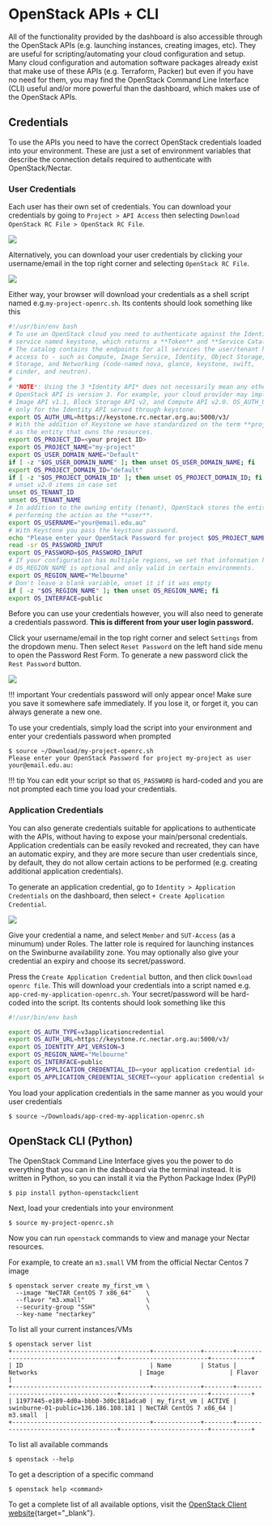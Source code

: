 # OpenStack APIs + CLI
All of the functionality provided by the dashboard is also accessible through the OpenStack APIs (e.g.  launching instances, creating images, etc). They are useful for scripting/automating your cloud configuration and setup. Many cloud configuration and automation software packages already exist that make use of these APIs (e.g. Terraform, Packer) but even if you have no need for them, you may find the OpenStack Command Line Interface (CLI) useful and/or more powerful than the dashboard, which makes use of the OpenStack APIs.

## Credentials
To use the APIs you need to have the correct OpenStack credentials loaded into your environment. These are just a set of environment variables that describe the connection details required to authenticate with OpenStack/Nectar.

### User Credentials
Each user has their own set of credentials. You can download your credentials by going to `Project > API Access` then selecting `Download OpenStack RC File > OpenStack RC File`.

![](images/credentials_1.png)

Alternatively, you can download your user credentials by clicking your username/email in the top right corner and selecting `OpenStack RC File`.

![](images/credentials_2.png)

Either way, your browser will download your credentials as a shell script named e.g.`my-project-openrc.sh`. Its contents should look something like this

```bash
#!/usr/bin/env bash
# To use an OpenStack cloud you need to authenticate against the Identity
# service named keystone, which returns a **Token** and **Service Catalog**.
# The catalog contains the endpoints for all services the user/tenant has
# access to - such as Compute, Image Service, Identity, Object Storage, Block
# Storage, and Networking (code-named nova, glance, keystone, swift,
# cinder, and neutron).
#
# *NOTE*: Using the 3 *Identity API* does not necessarily mean any other
# OpenStack API is version 3. For example, your cloud provider may implement
# Image API v1.1, Block Storage API v2, and Compute API v2.0. OS_AUTH_URL is
# only for the Identity API served through keystone.
export OS_AUTH_URL=https://keystone.rc.nectar.org.au:5000/v3/
# With the addition of Keystone we have standardized on the term **project**
# as the entity that owns the resources.
export OS_PROJECT_ID=<your project ID>
export OS_PROJECT_NAME="my-project"
export OS_USER_DOMAIN_NAME="Default"
if [ -z "$OS_USER_DOMAIN_NAME" ]; then unset OS_USER_DOMAIN_NAME; fi
export OS_PROJECT_DOMAIN_ID="default"
if [ -z "$OS_PROJECT_DOMAIN_ID" ]; then unset OS_PROJECT_DOMAIN_ID; fi
# unset v2.0 items in case set
unset OS_TENANT_ID
unset OS_TENANT_NAME
# In addition to the owning entity (tenant), OpenStack stores the entity
# performing the action as the **user**.
export OS_USERNAME="your@email.edu.au"
# With Keystone you pass the keystone password.
echo "Please enter your OpenStack Password for project $OS_PROJECT_NAME as user $OS_USERNAME: "
read -sr OS_PASSWORD_INPUT
export OS_PASSWORD=$OS_PASSWORD_INPUT
# If your configuration has multiple regions, we set that information here.
# OS_REGION_NAME is optional and only valid in certain environments.
export OS_REGION_NAME="Melbourne"
# Don't leave a blank variable, unset it if it was empty
if [ -z "$OS_REGION_NAME" ]; then unset OS_REGION_NAME; fi
export OS_INTERFACE=public
```

Before you can use your credentials however, you will also need to generate a credentials password. **This is different from your user login password.**

Click your username/email in the top right corner and select `Settings` from the dropdown menu. Then select `Reset Password` on the left hand side menu to open the Password Rest Form.
To generate a new password click the `Rest Password` button.

![](images/credentials_password.png)

!!! important
    Your credentials password will only appear once! Make sure you save it somewhere safe immediately. If you lose it, or forget it, you can always generate a new one.

To use your credentials, simply load the script into your environment and enter your credentials password when prompted

```console
$ source ~/Download/my-project-openrc.sh
Please enter your OpenStack Password for project my-project as user your@email.edu.au:
```

!!! tip
    You can edit your script so that `OS_PASSWORD` is hard-coded and you are not prompted each time you load your credentials.

### Application Credentials
You can also generate credentials suitable for applications to authenticate with the APIs, without having to expose your main/personal credentials. Application credentials can be easily revoked and recreated, they can have an automatic expiry, and they are more secure than user credentials since, by default, they do not allow certain actions to be performed (e.g. creating additional application credentials).

To generate an application credential, go to `Identity > Application Credentials` on the dashboard, then select `+ Create Application Credential`.

![](images/application_credentials.png)

Give your credential a name, and select `Member` and `SUT-Access` (as a minumum) under Roles. The latter role is required for launching instances on the Swinburne availability zone. You may optionally also give your credential an expiry and choose its secret/password.

Press the `Create Application Credential` button, and then click `Download openrc file`. This will download your credentials into a script named e.g. `app-cred-my-application-openrc.sh`. Your secret/password will be hard-coded into the script. Its contents should look something like this
```bash
#!/usr/bin/env bash

export OS_AUTH_TYPE=v3applicationcredential
export OS_AUTH_URL=https://keystone.rc.nectar.org.au:5000/v3/
export OS_IDENTITY_API_VERSION=3
export OS_REGION_NAME="Melbourne"
export OS_INTERFACE=public
export OS_APPLICATION_CREDENTIAL_ID=<your application credential id>
export OS_APPLICATION_CREDENTIAL_SECRET=<your application credential secret>
```

You load your application credentials in the same manner as you would your user credentials
```console
$ source ~/Downloads/app-cred-my-application-openrc.sh
```

## OpenStack CLI (Python)
The OpenStack Command Line Interface gives you the power to do everything that you can in the dashboard via the terminal instead. It is written in Python, so you can install it via the Python Package Index (PyPI)
```console
$ pip install python-openstackclient
```
Next, load your credentials into your environment
```console
$ source my-project-openrc.sh
```
Now you can run `openstack` commands to view and manage your Nectar resources.

For example, to create an `m3.small` VM from the official Nectar Centos 7 image
```console
$ openstack server create my_first_vm \
  --image "NeCTAR CentOS 7 x86_64"    \
  --flavor "m3.xmall"                 \
  --security-group "SSH"              \
  --key-name "nectarkey"
```

To list all your current instances/VMs
```console
$ openstack server list
+--------------------------------------+-------------+--------+-------------------------------------+------------------------+-----------+
| ID                                   | Name        | Status | Networks                            | Image                  | Flavor    |
+--------------------------------------+-------------+--------+-------------------------------------+------------------------+-----------+
| 11977445-e189-4d0a-bbb0-3d0c181adca0 | my_first_vm | ACTIVE | swinburne-01-public=136.186.108.181 | NeCTAR CentOS 7 x86_64 | m3.small  |
+--------------------------------------+-------------+--------+-------------------------------------+------------------------+-----------+
```

To list all available commands
```console
$ openstack --help
```
To get a description of a specific command
```console
$ openstack help <command>
```

To get a complete list of all available options, visit the [OpenStack Client website](https://docs.openstack.org/python-openstackclient/latest/){target="_blank"}.
